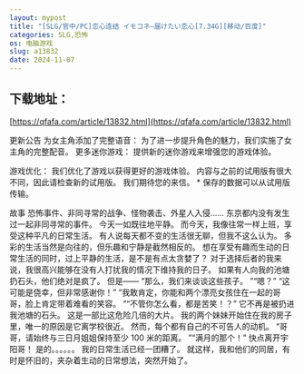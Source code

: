 ```yaml
---
layout: mypost
title: "[SLG/官中/PC]恋心连结 イモコネ—届けたい恋心[7.34G][移动/百度]"
categories: SLG,恐怖
os: 电脑游戏
slug: a13832
date: 2024-11-07
---
```


## 下载地址：

[https://qfafa.com/article/13832.html](https://qfafa.com/article/13832.html)

更新公告
为女主角添加了完整语音：
为了进一步提升角色的魅力，我们实施了女主角的完整配音。
更多迷你游戏：
提供新的迷你游戏来增强您的游戏体验。

游戏优化：
我们优化了游戏以获得更好的游戏体验。
内容与之前的试用版有很大不同，因此请检查新的试用版。 我们期待您的来信。
\* 保存的数据可以从试用版传输。

故事
恐怖事件、非同寻常的战争、怪物袭击、外星人入侵......
东京都内没有发生过一起非同寻常的事件。 今天一如既往地平静。
而今天，我像往常一样上班，享受这种平凡的日常生活。
有人说每天都不变的生活很无聊，但我不这么认为。
多彩的生活当然是向往的，但乐趣和宁静是截然相反的。
想在享受有趣而生动的日常生活的同时，过上平静的生活，是不是有点太贪婪了？
对于选择后者的我来说，我很高兴能够在没有人打扰我的情况下维持我的日子。
如果有人向我的池塘扔石头，他们绝对是疯了。
但是——
“那么，我们来谈谈这些孩子。
”“嗯？”
“这可能是侥幸，但非常感谢你！”
“我敢肯定，你能和两个漂亮女孩住在一起的哥哥，脸上肯定带着难看的笑容。
”“不管你怎么看，都是苦笑！？”
它不再是被扔进我池塘的石头。 这是一部比这危险几倍的大片。
我的两个妹妹开始住在我的房子里，唯一的原因是它离学校很近。 然而，每个都有自己的不可告人的动机。
“哥哥，请始终与三日月姐姐保持至少 100 米的距离。
”“满月的那个！” 快点离开宇阳哥！
是的。。。。。。 我的日常生活已经一团糟了。
就这样，我和他们的同居，有时是怀旧的，夹杂着生动的日常想法，突然开始了。